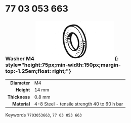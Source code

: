 # 77 03 053 663

### Washer M4 ![](../assets/images/parts/washer.png){: style="height:75px;min-width:150px;margin-top:-1.25em;float: right;"}

|   |   |
|---:|---|
**Diameter** | M4
**Height** |14 mm
**Thickness** |0.8 mm
**Material** | 4-8 Steel - tensile strength 40 to 60 h bar

Keywords `7703053663`, `77 03 053 663`
